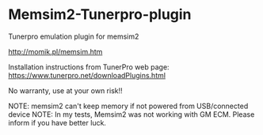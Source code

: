 # Memsim2-Tunerpro-plugin
Tunerpro emulation plugin for memsim2

http://momik.pl/memsim.htm

Installation instructions from TunerPro web page:
https://www.tunerpro.net/downloadPlugins.html

No warranty, use at your own risk!!

NOTE: memsim2 can't keep memory if not powered from USB/connected device
NOTE: In my tests, Memsim2 was not working with GM ECM. Please inform if you have better luck.
